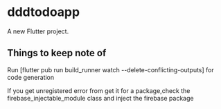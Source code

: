 # dddtodoapp

A new Flutter project.

## Things to keep note of
 Run [flutter pub run build_runner watch --delete-conflicting-outputs] for code generation
 
 If you get unregistered error from get it for a package,check the firebase_injectable_module class and inject the firebase package 
